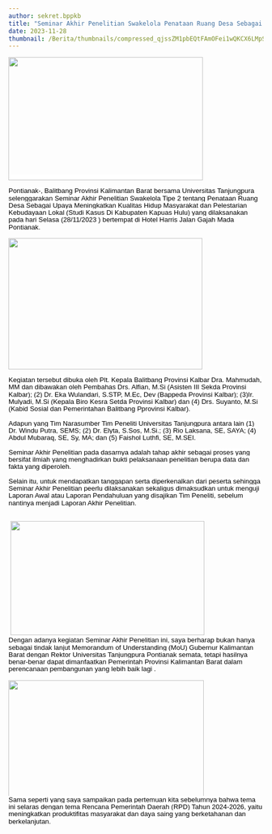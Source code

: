 ```yaml
---
author: sekret.bppkb
title: "Seminar Akhir Penelitian Swakelola Penataan Ruang Desa Sebagai Upaya Meningkatkan Kualitas Hidup Masyarakat dan Pelestarian Kebudayaan Lokal"
date: 2023-11-28
thumbnail: /Berita/thumbnails/compressed_qjssZM1pbEQtFAmOFei1wQKCX6LMpSbNtZPM22p0.jpg
---
```

<p class="MsoNormal" style="line-height: 1.1;"><span style="font-size: 10pt; font-family: arial, helvetica, sans-serif;"><span style="line-height: 107%; color: black; background: white;"></span></span></p>
<p class="MsoNormal" style="line-height: 1.1;"><span style="font-size: 10pt; font-family: arial, helvetica, sans-serif;"><span style="line-height: 107%; color: black; background: white;"><img src="/images/wV28r2fjPMtBgQIMuKz0.jpg" width="384" height="243" alt="" /></span></span></p>
<p class="MsoNormal" style="line-height: 1.1;"><span style="font-size: 10pt; font-family: arial, helvetica, sans-serif;"><span style="line-height: 107%; color: black; background: white;">Pontianak-, Balitbang Provinsi Kalimantan Barat bersama Universitas Tanjungpura selenggarakan Seminar Akhir Penelitian Swakelola Tipe 2 tentang Penataan Ruang Desa Sebagai Upaya Meningkatkan Kualitas Hidup Masyarakat dan Pelestarian Kebudayaan Lokal (Studi Kasus Di Kabupaten Kapuas Hulu) yang dilaksanakan pada hari Selasa (28/11/2023 ) bertempat di Hotel Harris Jalan Gajah Mada Pontianak.</span></span><span style="font-size: 10pt; font-family: arial, helvetica, sans-serif;"><span style="line-height: 107%; color: black; background: white;"></span></span></p>
<p class="MsoNormal" style="line-height: 1.1;"></p>
<p class="MsoNormal" style="line-height: 1.1;"><span style="font-size: 10pt; font-family: arial, helvetica, sans-serif;"><span style="line-height: 107%; color: black;"><img src="/images/WCaOCK120nq0q7jZ1e2g.jpg" width="383" height="259" alt="" /><br style="animation-name: none !important; transition-property: none !important; font-variant-ligatures: normal; font-variant-caps: normal; orphans: 2; widows: 2; -webkit-text-stroke-width: 0px; text-decoration-thickness: initial; text-decoration-style: initial; text-decoration-color: initial; word-spacing: 0px;" /><br style="animation-name: none !important; transition-property: none !important; font-variant-ligatures: normal; font-variant-caps: normal; orphans: 2; widows: 2; -webkit-text-stroke-width: 0px; text-decoration-thickness: initial; text-decoration-style: initial; text-decoration-color: initial; word-spacing: 0px;" /><span style="background: white;">Kegiatan tersebut dibuka oleh Plt. Kepala Balitbang Provinsi Kalbar Dra. Mahmudah, MM dan dibawakan oleh Pembahas Drs. Alfian, M.Si (Asisten III Sekda Provinsi Kalbar); (2) Dr. Eka Wulandari, S.STP, M.Ec, Dev (Bappeda Provinsi Kalbar); (3)Ir. Mulyadi, M.Si (Kepala Biro Kesra Setda Provinsi Kalbar) dan (4) Drs. Suyanto, M.Si (Kabid Sosial dan Pemerintahan Balitbang Pprovinsi Kalbar).</span><br style="animation-name: none !important; transition-property: none !important; font-variant-ligatures: normal; font-variant-caps: normal; orphans: 2; widows: 2; -webkit-text-stroke-width: 0px; text-decoration-thickness: initial; text-decoration-style: initial; text-decoration-color: initial; word-spacing: 0px;" /><br style="animation-name: none !important; transition-property: none !important; font-variant-ligatures: normal; font-variant-caps: normal; orphans: 2; widows: 2; -webkit-text-stroke-width: 0px; text-decoration-thickness: initial; text-decoration-style: initial; text-decoration-color: initial; word-spacing: 0px;" /><span style="background: white;">Adapun yang Tim Narasumber Tim Peneliti Universitas Tanjungpura antara lain (1) Dr. Windu Putra, SEMS; (2) Dr. Elyta, S.Sos, M.Si.; (3) Rio Laksana, SE, SAYA; (4) Abdul Mubaraq, SE, Sy, MA; dan (5) Faishol Luthfi, SE, M.SEI.</span><br style="animation-name: none !important; transition-property: none !important; font-variant-ligatures: normal; font-variant-caps: normal; orphans: 2; widows: 2; -webkit-text-stroke-width: 0px; text-decoration-thickness: initial; text-decoration-style: initial; text-decoration-color: initial; word-spacing: 0px;" /><br style="animation-name: none !important; transition-property: none !important; font-variant-ligatures: normal; font-variant-caps: normal; orphans: 2; widows: 2; -webkit-text-stroke-width: 0px; text-decoration-thickness: initial; text-decoration-style: initial; text-decoration-color: initial; word-spacing: 0px;" /><span style="background: white;">Seminar Akhir Penelitian pada dasarnya adalah tahap akhir sebagai proses yang bersifat ilmiah yang menghadirkan bukti pelaksanaan penelitian berupa data dan fakta yang diperoleh.</span><br style="animation-name: none !important; transition-property: none !important; font-variant-ligatures: normal; font-variant-caps: normal; orphans: 2; widows: 2; -webkit-text-stroke-width: 0px; text-decoration-thickness: initial; text-decoration-style: initial; text-decoration-color: initial; word-spacing: 0px;" /><br style="animation-name: none !important; transition-property: none !important; font-variant-ligatures: normal; font-variant-caps: normal; orphans: 2; widows: 2; -webkit-text-stroke-width: 0px; text-decoration-thickness: initial; text-decoration-style: initial; text-decoration-color: initial; word-spacing: 0px;" /><span style="background: white;">Selain itu, untuk mendapatkan tanggapan serta diperkenalkan dari peserta sehingga Seminar Akhir Penelitian peerlu dilaksanakan sekaligus dimaksudkan untuk menguji Laporan Awal atau Laporan Pendahuluan yang disajikan Tim Peneliti, sebelum nantinya menjadi Laporan Akhir Penelitian.</span></span></span></p>
<p class="MsoNormal" style="line-height: 1.1;"><span style="font-size: 10pt; font-family: arial, helvetica, sans-serif;"><span style="line-height: 107%; color: black;"><br style="animation-name: none !important; transition-property: none !important; font-variant-ligatures: normal; font-variant-caps: normal; orphans: 2; widows: 2; -webkit-text-stroke-width: 0px; text-decoration-thickness: initial; text-decoration-style: initial; text-decoration-color: initial; word-spacing: 0px;" />&nbsp;<img src="/images/ekEYd1scTHmLyfEtwl7S.jpg" width="383" height="225" alt="" /><br style="animation-name: none !important; transition-property: none !important; font-variant-ligatures: normal; font-variant-caps: normal; orphans: 2; widows: 2; -webkit-text-stroke-width: 0px; text-decoration-thickness: initial; text-decoration-style: initial; text-decoration-color: initial; word-spacing: 0px;" /><span style="background: white;">Dengan adanya kegiatan Seminar Akhir Penelitian ini, saya berharap bukan hanya sebagai tindak lanjut Memorandum of Understanding (MoU) Gubernur Kalimantan Barat dengan Rektor Universitas Tanjungpura Pontianak semata, tetapi hasilnya benar-benar dapat dimanfaatkan Pemerintah Provinsi Kalimantan Barat dalam perencanaan pembangunan yang lebih baik lagi .</span><br style="animation-name: none !important; transition-property: none !important; font-variant-ligatures: normal; font-variant-caps: normal; orphans: 2; widows: 2; -webkit-text-stroke-width: 0px; text-decoration-thickness: initial; text-decoration-style: initial; text-decoration-color: initial; word-spacing: 0px;" /></span></span></p>
<p class="MsoNormal" style="line-height: 1.1;"></p>
<p class="MsoNormal" style="line-height: 1.1;"><span style="font-size: 10pt; font-family: arial, helvetica, sans-serif;"><span style="line-height: 107%; color: black;"><img src="/images/wgqXsdK7Uu8sjt4gEEFs.jpg" width="386" height="229" alt="" /><br style="animation-name: none !important; transition-property: none !important; font-variant-ligatures: normal; font-variant-caps: normal; orphans: 2; widows: 2; -webkit-text-stroke-width: 0px; text-decoration-thickness: initial; text-decoration-style: initial; text-decoration-color: initial; word-spacing: 0px;" /><span style="background: white;">Sama seperti yang saya sampaikan pada pertemuan kita sebelumnya bahwa tema ini selaras dengan tema Rencana Pemerintah Daerah (RPD) Tahun 2024-2026, yaitu meningkatkan produktifitas masyarakat dan daya saing yang berketahanan dan berkelanjutan.</span></span></span><o:p></o:p></p>